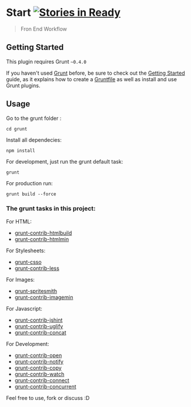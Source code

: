 # Start [![Stories in Ready](https://badge.waffle.io/gabrihellmateus/start.png?label=Ready)](https://waffle.io/gabrihellmateus/start)

> Fron End Workflow

## Getting Started
This plugin requires Grunt `~0.4.0`

If you haven't used [Grunt](http://gruntjs.com/) before, be sure to check out the [Getting Started](http://gruntjs.com/getting-started) guide, as it explains how to create a [Gruntfile](http://gruntjs.com/sample-gruntfile) as well as install and use Grunt plugins.


## Usage
Go to the grunt folder :

```
cd grunt
```
Install all dependecies:

```
npm install
```
For development, just run the grunt default task:

```
grunt
```
For production run:

```
grunt build --force
```

### The grunt tasks in this project:

For HTML:
   * [grunt-contrib-htmlbuild](https://github.com/spatools/grunt-html-build)
   * [grunt-contrib-htmlmin](https://github.com/gruntjs/grunt-contrib-htmlmin)

For Stylesheets:
   * [grunt-csso](https://github.com/t32k/grunt-csso)
   * [grunt-contrib-less](https://github.com/gruntjs/grunt-contrib-less)

For Images:
   * [grunt-spritesmith](https://github.com/Ensighten/grunt-spritesmith)
   * [grunt-contrib-imagemin](https://github.com/gruntjs/grunt-contrib-imagemin)

For Javascript:
   * [grunt-contrib-jshint](https://github.com/gruntjs/grunt-contrib-jshint)
   * [grunt-contrib-uglify](https://github.com/gruntjs/grunt-contrib-uglify)
   * [grunt-contrib-concat](https://github.com/gruntjs/grunt-contrib-concat)

For Development:
   * [grunt-contrib-open](https://github.com/jsoverson/grunt-open)
   * [grunt-contrib-notify](https://github.com/dylang/grunt-notify)
   * [grunt-contrib-copy](https://github.com/gruntjs/grunt-contrib-copy)
   * [grunt-contrib-watch](https://github.com/gruntjs/grunt-contrib-watch)
   * [grunt-contrib-connect](https://github.com/gruntjs/grunt-contrib-connect)
   * [grunt-contrib-concurrent](https://github.com/sindresorhus/grunt-concurrent)

Feel free to use, fork or discuss :D
